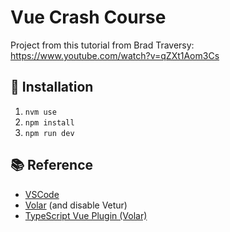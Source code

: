 # Vue Crash Course

Project from this tutorial from Brad Traversy:  
<https://www.youtube.com/watch?v=qZXt1Aom3Cs>

## 💾 Installation

1. `nvm use`
2. `npm install`
3. `npm run dev`

## 📚 Reference

- [VSCode](https://code.visualstudio.com/)
- [Volar](https://marketplace.visualstudio.com/items?itemName=Vue.volar) (and disable Vetur)
- [TypeScript Vue Plugin (Volar)](https://marketplace.visualstudio.com/items?itemName=Vue.vscode-typescript-vue-plugin)

